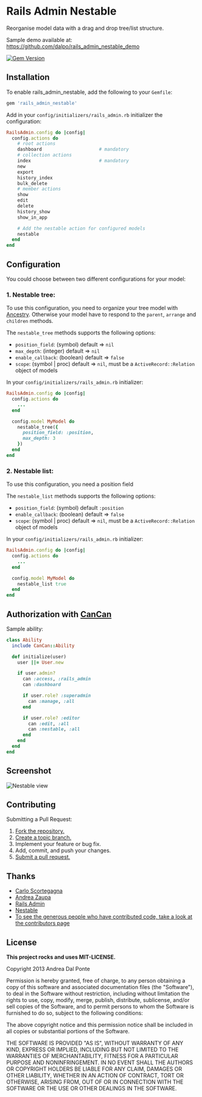 # Rails Admin Nestable

Reorganise model data with a drag and drop tree/list structure.

Sample demo available at: https://github.com/dalpo/rails_admin_nestable_demo

[![Gem Version](https://badge.fury.io/rb/rails_admin_nestable.png)](http://badge.fury.io/rb/rails_admin_nestable)

## Installation

To enable rails_admin_nestable, add the following to your `Gemfile`:

```ruby
gem 'rails_admin_nestable'
```

Add in your `config/initializers/rails_admin.rb` initializer the configuration:
```ruby
RailsAdmin.config do |config|
  config.actions do
    # root actions
    dashboard                     # mandatory
    # collection actions
    index                         # mandatory
    new
    export
    history_index
    bulk_delete
    # member actions
    show
    edit
    delete
    history_show
    show_in_app

    # Add the nestable action for configured models
    nestable
  end
end
```

## Configuration
You could choose between two different configurations for your model:

### 1. Nestable tree:
To use this configuration, you need to organize your tree model with [Ancestry](https://github.com/stefankroes/ancestry).
Otherwise your model have to respond to the `parent`, `arrange` and `children` methods.

The `nestable_tree` methods supports the following options:
  * `position_field`: (symbol) default => `nil`
  * `max_depth`: (integer) default => `nil`
  * `enable_callback`: (boolean) default => `false`
  * `scope`: (symbol | proc) default => `nil`, must be a `ActiveRecord::Relation` object of models

In your `config/initializers/rails_admin.rb` initializer:
```ruby
RailsAdmin.config do |config|
  config.actions do
    ...
  end

  config.model MyModel do
    nestable_tree({
      position_field: :position,
      max_depth: 3
    })
  end
end
```


### 2. Nestable list:
To use this configuration, you need a position field

The `nestable_list` methods supports the following options:
  * `position_field`: (symbol) default `:position`
  * `enable_callback`: (boolean) default => `false`
  * `scope`: (symbol | proc) default => `nil`, must be a `ActiveRecord::Relation` object of models

In your `config/initializers/rails_admin.rb` initializer:
```ruby
RailsAdmin.config do |config|
  config.actions do
    ...
  end

  config.model MyModel do
    nestable_list true
  end
end
```

## Authorization with [CanCan](https://github.com/ryanb/cancan)

Sample ability:
```ruby
class Ability
  include CanCan::Ability

  def initialize(user)
    user ||= User.new

    if user.admin?
      can :access, :rails_admin
      can :dashboard

      if user.role? :superadmin
        can :manage, :all
      end

      if user.role? :editor
        can :edit, :all
        can :nestable, :all
      end
    end
  end
end

```


## Screenshot

![Nestable view](https://github.com/dalpo/rails_admin_nestable/raw/master/screenshots/nestable_tree.jpg "nestable view")


## Contributing
Submitting a Pull Request:

1. [Fork the repository.][fork]
2. [Create a topic branch.][branch]
3. Implement your feature or bug fix.
4. Add, commit, and push your changes.
5. [Submit a pull request.][pr]

[fork]: http://help.github.com/fork-a-repo/
[branch]: http://learn.github.com/p/branching.html
[pr]: http://help.github.com/send-pull-requests/


## Thanks

* [Carlo Scortegagna](https://github.com/carloscortegagna)
* [Andrea Zaupa](https://github.com/andreazaupa)
* [Rails Admin](https://github.com/sferik/rails_admin)
* [Nestable](http://dbushell.github.com/Nestable)
* [To see the generous people who have contributed code, take a look at the contributors page](https://github.com/dalpo/rails_admin_nestable/graphs/contributors)

## License
**This project rocks and uses MIT-LICENSE.**

Copyright 2013 Andrea Dal Ponte

Permission is hereby granted, free of charge, to any person obtaining
a copy of this software and associated documentation files (the
"Software"), to deal in the Software without restriction, including
without limitation the rights to use, copy, modify, merge, publish,
distribute, sublicense, and/or sell copies of the Software, and to
permit persons to whom the Software is furnished to do so, subject to
the following conditions:

The above copyright notice and this permission notice shall be
included in all copies or substantial portions of the Software.

THE SOFTWARE IS PROVIDED "AS IS", WITHOUT WARRANTY OF ANY KIND,
EXPRESS OR IMPLIED, INCLUDING BUT NOT LIMITED TO THE WARRANTIES OF
MERCHANTABILITY, FITNESS FOR A PARTICULAR PURPOSE AND
NONINFRINGEMENT. IN NO EVENT SHALL THE AUTHORS OR COPYRIGHT HOLDERS BE
LIABLE FOR ANY CLAIM, DAMAGES OR OTHER LIABILITY, WHETHER IN AN ACTION
OF CONTRACT, TORT OR OTHERWISE, ARISING FROM, OUT OF OR IN CONNECTION
WITH THE SOFTWARE OR THE USE OR OTHER DEALINGS IN THE SOFTWARE.

